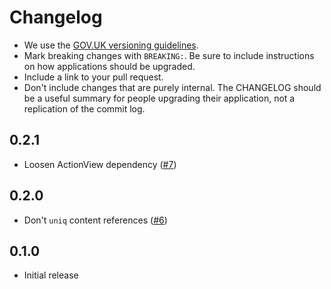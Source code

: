 # Changelog

- We use the [GOV.UK versioning guidelines](https://docs.publishing.service.gov.uk/manual/publishing-a-ruby-gem.html#versioning).
- Mark breaking changes with `BREAKING:`. Be sure to include instructions on how applications should be upgraded.
- Include a link to your pull request.
- Don't include changes that are purely internal. The CHANGELOG should be a
  useful summary for people upgrading their application, not a replication
  of the commit log.

## 0.2.1

* Loosen ActionView dependency ([#7](https://github.com/alphagov/content_block_tools/pull/7))

## 0.2.0

* Don't `uniq` content references ([#6](https://github.com/alphagov/content_block_tools/pull/6))

## 0.1.0

* Initial release
